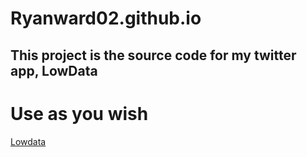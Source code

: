 # Ryanward02.github.io
## This project is the source code for my twitter app, LowData
# Use as you wish
[Lowdata](lowdata-twitter.ddns.net)
